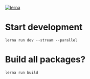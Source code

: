 [![lerna](https://img.shields.io/badge/maintained%20with-lerna-cc00ff.svg)](https://lerna.js.org/)


# Start development
```
lerna run dev --stream --parallel
```

# Build all packages?

```
lerna run build
```
